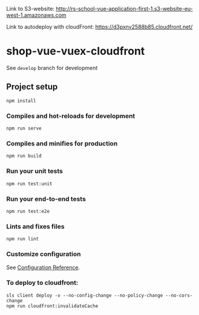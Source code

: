 Link to S3-website: http://rs-school-vue-application-first-1.s3-website-eu-west-1.amazonaws.com

Link to autodeploy with cloudFront: https://d3pxnv2588b85.cloudfront.net/

# shop-vue-vuex-cloudfront

See `develop` branch for development

## Project setup

```
npm install
```

### Compiles and hot-reloads for development

```
npm run serve
```

### Compiles and minifies for production

```
npm run build
```

### Run your unit tests

```
npm run test:unit
```

### Run your end-to-end tests

```
npm run test:e2e
```

### Lints and fixes files

```
npm run lint
```

### Customize configuration

See [Configuration Reference](https://cli.vuejs.org/config/).

### To deploy to cloudfront:

```npm run client:deploy --aws-profile default
sls client deploy -v --no-config-change --no-policy-change --no-cors-change
npm run cloudfront:invalidateCache

```
